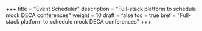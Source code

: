 +++
title = "Event Scheduler"
description = "Full-stack platform to schedule mock DECA conferences"
weight = 10
draft = false
toc = true
bref = "Full-stack platform to schedule mock DECA conferences"
+++

